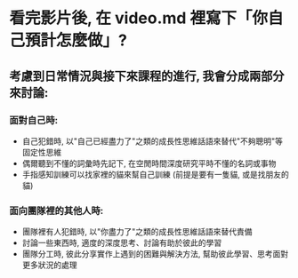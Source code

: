 # 看完影片後, 在 video.md 裡寫下「你自己預計怎麼做」?

## 考慮到日常情況與接下來課程的進行, 我會分成兩部分來討論: 

### 面對自己時: 
* 自己犯錯時, 以"自己已經盡力了"之類的成長性思維話語來替代"不夠聰明"等固定性思維
* 偶爾聽到不懂的詞彙時先記下, 在空閒時間深度研究平時不懂的名詞或事物
* 手指感知訓練可以找家裡的貓來幫自己訓練 (前提是要有一隻貓, 或是找朋友的貓)


### 面向團隊裡的其他人時: 
* 團隊裡有人犯錯時, 以"你盡力了"之類的成長性思維話語來替代責備
* 討論一些東西時, 適度的深度思考、討論有助於彼此的學習
* 團隊分工時, 彼此分享實作上遇到的困難與解決方法, 幫助彼此學習、思考面對更多狀況的處理
